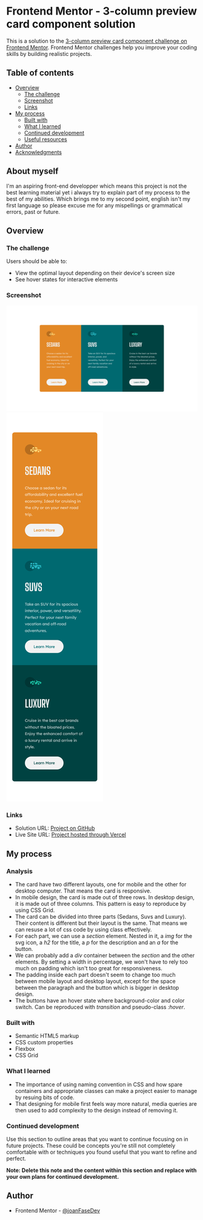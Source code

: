 # Frontend Mentor - 3-column preview card component solution

This is a solution to the [3-column preview card component challenge on Frontend Mentor](https://www.frontendmentor.io/challenges/3column-preview-card-component-pH92eAR2-). Frontend Mentor challenges help you improve your coding skills by building realistic projects.

## Table of contents

- [Overview](#overview)
  - [The challenge](#the-challenge)
  - [Screenshot](#screenshot)
  - [Links](#links)
- [My process](#my-process)
  - [Built with](#built-with)
  - [What I learned](#what-i-learned)
  - [Continued development](#continued-development)
  - [Useful resources](#useful-resources)
- [Author](#author)
- [Acknowledgments](#acknowledgments)

## About myself

I'm an aspiring front-end developper which means this project is not the best learning material yet i always try to explain part of my process to the best of my abilities. Which brings me to my second point, english isn't my first language so please excuse me for any mispellings or grammatical errors, past or future.

## Overview

### The challenge

Users should be able to:

- View the optimal layout depending on their device's screen size
- See hover states for interactive elements

### Screenshot

![](./images/3column-preview-card-desktop.png)
![](./images/3column-preview-card-mobile.png)

### Links

- Solution URL: [Project on GitHub](https://github.com/joanFaseDev/3-column-preview-card)
- Live Site URL: [Project hosted through Vercel](https://3-column-preview-card-mu.vercel.app/)

## My process

### Analysis

- The card have two different layouts, one for mobile and the other for desktop computer. That means the card is responsive.
- In mobile design, the card is made out of three rows. In desktop design, it is made out of three columns. This pattern is easy to reproduce by using CSS Grid.
- The card can be divided into three parts (Sedans, Suvs and Luxury). Their content is different but their layout is the same. That means we can resuse a lot of css code by using class effectively.
- For each part, we can use a _section_ element. Nested in it, a _img_ for the svg icon, a _h2_ for the title, a _p_ for the description and an _a_ for the button.
- We can probably add a _div_ container between the _section_ and the other elements. By setting a width in percentage, we won't have to rely too much on padding which isn't too great for responsiveness.
- The padding inside each part doesn't seem to change too much between mobile layout and desktop layout, except for the space between the paragraph and the button which is bigger in desktop design.
- The buttons have an hover state where background-color and color switch. Can be reproduced with _transition_ and pseudo-class _:hover_.

### Built with

- Semantic HTML5 markup
- CSS custom properties
- Flexbox
- CSS Grid

### What I learned

- The importance of using naming convention in CSS and how spare containers and appropriate classes can make a project easier to manage by resuing bits of code.
- That designing for mobile first feels way more natural, media queries are then used to add complexity to the design instead of removing it.

### Continued development

Use this section to outline areas that you want to continue focusing on in future projects. These could be concepts you're still not completely comfortable with or techniques you found useful that you want to refine and perfect.

**Note: Delete this note and the content within this section and replace with your own plans for continued development.**

## Author

- Frontend Mentor - [@joanFaseDev](https://www.frontendmentor.io/profile/joanFaseDev)
